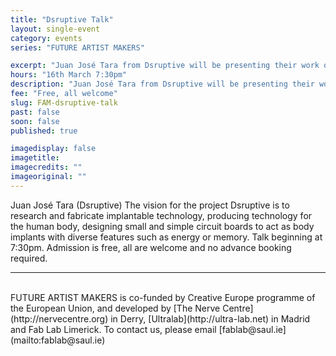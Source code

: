 ```yaml
---
title: "Dsruptive Talk"
layout: single-event
category: events
series: "FUTURE ARTIST MAKERS"

excerpt: "Juan José Tara from Dsruptive will be presenting their work on body implantable technology"
hours: "16th March 7:30pm"
description: "Juan José Tara from Dsruptive will be presenting their work on body implantable technology"
fee: "Free, all welcome"
slug: FAM-dsruptive-talk
past: false
soon: false
published: true

imagedisplay: false
imagetitle:
imagecredits: ""
imageoriginal: ""
---
```


Juan José Tara (Dsruptive) The vision for the project Dsruptive is to research and fabricate implantable technology, producing technology for the human body, designing small and simple circuit boards to act as body implants with diverse features such as energy or memory. Talk beginning at 7:30pm. Admission is free, all are welcome and no advance booking required.

---
<br/>
FUTURE ARTIST MAKERS is co-funded by Creative Europe programme of the European Union, and developed by [The Nerve Centre](http://nervecentre.org) in Derry, [Ultralab](http://ultra-lab.net) in Madrid and Fab Lab Limerick. To contact us, please email [fablab@saul.ie](mailto:fablab@saul.ie)
